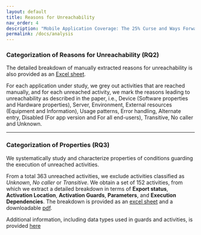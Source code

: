 ```yaml
---
layout: default
title: Reasons for Unreachability
nav_order: 4
description: "Mobile Application Coverage: The 25% Curse and Ways Forward"
permalink: /docs/analysis
---
```


### Categorization of Reasons for Unreachability (RQ2)

The detailed breakdown of manually extracted reasons for unreachability is also provided as an [Excel sheet](../assets/data/ManualAppAnalysis.xlsx). 

For each application under study, we grey out activities that are reached manually, and for each unreached activity, we mark the reasons leading to unreachability as described in the paper, i.e., Device (Software properties and Hardware properties), Server, Environment, External resources (Equipment and Information), Usage patterns, Error handling, Alternate entry, Disabled (For app version and For all end-users), Transitive, No caller and Unknown.

---

### Categorization of Properties (RQ3)

We systematically study and characterize properties of conditions guarding the execution of 
unreached activities.

From a total 363 unreached activities, we exclude activities classified as <i>Unknown</i>, <i>No caller</i> or <i>Transitive</i>. We obtain a set of 152 activities, from which we extract a detailed breakdown in terms of <b>Export status</b>, <b>Activation Location</b>, <b>Activation Guards</b>, <b>Parameters</b>, and <b>Execution Dependencies</b>.
The breakdown is provided as an [excel sheet](../assets/data/ActivityProperties.xlsx) and a downloadable [pdf](../assets/images/full-properties.pdf).

Additional information, including data types used in guards and activities, is provided [here](../assets/images/additional-properties-submitted.pdf)
<!--object data="../assets/images/full-properties.pdf" width="1000" height="1000" type='application/pdf'>
</object-->
<!--Additionally, we map the different types of properties we extract to the identified reasons for unreachability, to characterize which patterns are most common depending on the reason for unreachability. 
For example, in the table below, xx% of activities unreached due to missing software properties are activated in GUI/lifecycle callbacks.
-->